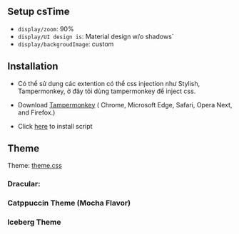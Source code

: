 ## Setup csTime
- `display/zoom`: 90%
- `display/UI design is`: Material design w/o shadows`
- `display/backgroudImage`: custom

## Installation
- Có thể sử dụng các extention có thể css injection như Stylish, Tampermonkey, ở đây tôi dùng tampermonkey để inject css.

- Download  [Tampermonkey](https://chrome.google.com/webstore/detail/tampermonkey/dhdgffkkebhmkfjojejmpbldmpobfkfo) ( Chrome, Microsoft Edge, Safari, Opera Next, and Firefox.)

- Click [here](https://github.com/huybach1609/cstime-theme/raw/main/script.user.js) to install script 



## Theme
Theme: [theme.css](https://github.com/huybach1609/cstime-theme/blob/main/theme.css)

### Dracular:

### Catppuccin Theme (Mocha Flavor)

### Iceberg Theme





